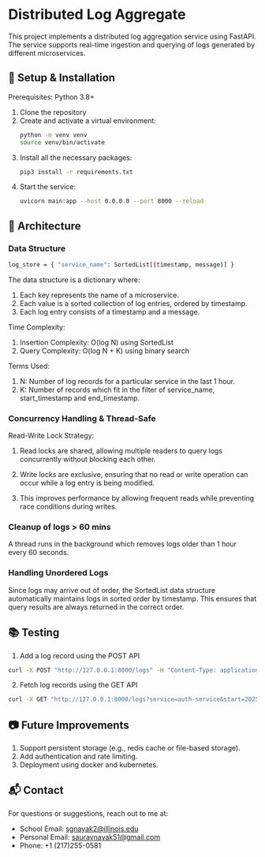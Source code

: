 # Distributed Log Aggregate

This project implements a distributed log aggregation service using FastAPI. The service supports real-time ingestion and querying of logs generated by different microservices.

## 🚀 Setup & Installation
Prerequisites: Python 3.8+

1. Clone the repository
2. Create and activate a virtual environment:
   ```bash
   python -m venv venv
   source venv/bin/activate  
3. Install all the necessary packages: 
   ````bash
   pip3 install -r requirements.txt    
4. Start the service: 
    ````bash
    uvicorn main:app --host 0.0.0.0 --port 8000 --reload

## 🎯 Architecture

### Data Structure
```bash
log_store = { "service_name": SortedList[(timestamp, message)] }
``` 
The data structure is a dictionary where:
1. Each key represents the name of a microservice.
2. Each value is a sorted collection of log entries, ordered by timestamp.
3. Each log entry consists of a timestamp and a message.

Time Complexity: 
1. Insertion Complexity: O(log N) using SortedList 
2. Query Complexity: O(log N + K) using binary search

Terms Used: 
1. N: Number of log records for a particular service in the last 1 hour. 
2. K: Number of records which fit in the filter of service_name, start_timestamp and end_timestamp.

### Concurrency Handling & Thread-Safe 
Read-Write Lock Strategy: 
1. Read locks are shared, allowing multiple readers to query logs concurrently without blocking each other.

2. Write locks are exclusive, ensuring that no read or write operation can occur while a log entry is being modified.

3. This improves performance by allowing frequent reads while preventing race conditions during writes. 


### Cleanup of logs > 60 mins 
A thread runs in the background which removes logs older than 1 hour every 60 seconds.

### Handling Unordered Logs
Since logs may arrive out of order, the SortedList data structure automatically maintains logs in sorted order by timestamp. This ensures that query results are always returned in the correct order.


## 📚 Testing 

1. Add a log record using the POST API  
```bash
curl -X POST "http://127.0.0.1:8000/logs" -H "Content-Type: application/json" -d '{"service_name":"auth-service","timestamp":"2025-03-17T10:15:00Z","message":"User login successful"}'
```

2. Fetch log records using the GET API 
```bash 
curl -X GET "http://127.0.0.1:8000/logs?service=auth-service&start=2025-03-17T10:00:00Z&end=2025-03-17T10:30:00Z"

```


## 📷 Future Improvements

1. Support persistent storage (e.g., redis cache or file-based storage).
2. Add authentication and rate limiting.
3. Deployment using docker and kubernetes. 

## 📬 Contact 
For questions or suggestions, reach out to me at:
- School Email: sgnayak2@illinois.edu
- Personal Email: sauravnayak51@gmail.com 
- Phone: +1 (217)255-0581

